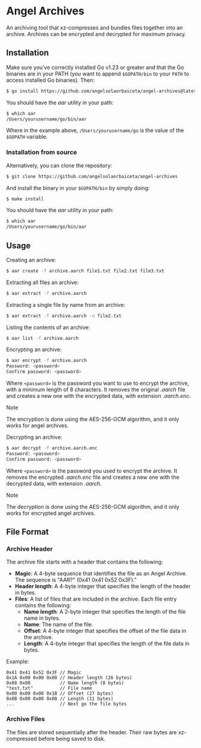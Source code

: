 # Angel Archives

An archiving tool that xz-compresses and bundles files together into an archive.
Archives can be encrypted and decrypted for maximum privacy.

## Installation

Make sure you’ve correctly installed Go v1.23 or greater and that the Go binaries are in your PATH (you want to append `$GOPATH/bin` to your `PATH` to access installed Go binaries).
Then:

```bash
$ go install https://github.com/angelsolaorbaiceta/angel-archives@latest
```

You should have the _aar_ utility in your path:

```bash
$ which aar
/Users/yourusername/go/bin/aar
```

Where in the example above, `/Users/yourusername/go` is the value of the `$GOPATH` variable.

### Installation from source

Alternatively, you can clone the repository:

```bash
$ git clone https://github.com/angelsolaorbaiceta/angel-archives
```

And install the binary in your `$GOPATH/bin` by simply doing:

```bash
$ make install
```

You should have the _aar_ utility in your path:

```bash
$ which aar
/Users/yourusername/go/bin/aar
```

## Usage

Creating an archive:

```bash
$ aar create -f archive.aarch file1.txt file2.txt file3.txt
```

Extracting all files an archive:

```bash
$ aar extract -f archive.aarch
```

Extracting a single file by name from an archive:

```bash
$ aar extract -f archive.aarch -n file2.txt
```

Listing the contents of an archive:

```bash
$ aar list -f archive.aarch
```

Encrypting an archive:

```bash
$ aar encrypt -f archive.aarch
Password: <password>
Confirm password: <password>
```

Where `<password>` is the password you want to use to encrypt the archive, with a minimum length of 8 characters.
It removes the original _.aarch_ file and creates a new one with the encrypted data, with extension _.aarch.enc_.

> [!NOTE]
> The encryption is done using the AES-256-GCM algorithm, and it only works for angel archives.

Decrypting an archive:

```bash
$ aar decrypt -f archive.aarch.enc
Password: <password>
Confirm password: <password>
```

Where `<password>` is the password you used to encrypt the archive.
It removes the encrypted _.aarch.enc_ file and creates a new one with the decrypted data, with extension _.aarch_.

> [!NOTE]
> The decryption is done using the AES-256-GCM algorithm, and it only works for encrypted angel archives.

## File Format

### Archive Header

The archive file starts with a header that contains the following:

- **Magic**: A 4-byte sequence that identifies the file as an Angel Archive. The sequence is "AAR?" (0x41 0x41 0x52 0x3F)."
- **Header length**: A 4-byte integer that specifies the length of the header in bytes.
- **Files**: A list of files that are included in the archive. Each file entry contains the following:
  - **Name length**: A 2-byte integer that specifies the length of the file name in bytes.
  - **Name**: The name of the file.
  - **Offset**: A 4-byte integer that specifies the offset of the file data in the archive.
  - **Length**: A 4-byte integer that specifies the length of the file data in bytes.

Example:

```
0x41 0x41 0x52 0x3F // Magic
0x1A 0x00 0x00 0x00 // Header length (26 bytes)
0x08 0x00           // Name length (8 bytes)
"test.txt"          // File name
0x00 0x00 0x00 0x1B // Offset (27 bytes)
0x0B 0x00 0x00 0x00 // Length (11 bytes)
...                 // Next go the file bytes
```

### Archive Files

The files are stored sequentially after the header.
Their raw bytes are xz-compressed before being saved to disk.
